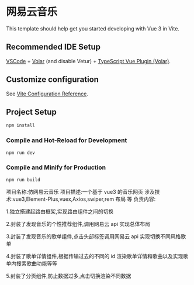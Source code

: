 # 网易云音乐

This template should help get you started developing with Vue 3 in Vite.

## Recommended IDE Setup

[VSCode](https://code.visualstudio.com/) + [Volar](https://marketplace.visualstudio.com/items?itemName=Vue.volar) (and disable Vetur) + [TypeScript Vue Plugin (Volar)](https://marketplace.visualstudio.com/items?itemName=Vue.vscode-typescript-vue-plugin).

## Customize configuration

See [Vite Configuration Reference](https://vitejs.dev/config/).

## Project Setup

```sh
npm install
```

### Compile and Hot-Reload for Development

```sh
npm run dev
```

### Compile and Minify for Production

```sh
npm run build
```

项目名称:仿网易云音乐
项目描述:一个基于 vue3 的音乐网页
涉及技术:vue3,Element-Plus,vuex,Axios,swiper,rem 布局 等
负责内容:

1.独立搭建起路由框架,实现路由组件之间的切换

2.封装了发现音乐的个性推荐组件,调用网易云 api 实现总体布局

3.封装了发现音乐的歌单组件,点击头部标签调用网易云 api 实现切换不同风格歌单

4.封装了歌单详情组件,根据传输过去的不同的 id 渲染歌单详情和歌曲以及实现歌单内搜索歌曲功能等等

5.封装了分页组件,防止数据过多,点击切换渲染不同数据
